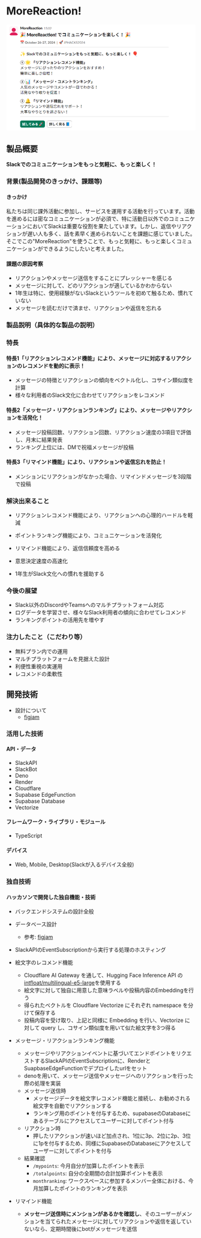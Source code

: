 # MoreReaction!

![](MoreReaction.png)

## 製品概要

**Slackでのコミュニケーションをもっと気軽に、もっと楽しく！**

### 背景(製品開発のきっかけ、課題等)

#### きっかけ

私たちは同じ課外活動に参加し、サービスを運用する活動を行っています。活動を進めるには密なコミュニケーションが必須で、特に活動日以外でのコミュニケーションにおいてSlackは重要な役割を果たしています。しかし、返信やリアクションが遅い人も多く、話を素早く進められないことを課題に感じていました。そこでこの"MoreReaction"を使うことで、もっと気軽に、もっと楽しくコミュニケーションができるようにしたいと考えました。

#### 課題の原因考察

* リアクションやメッセージ送信をすることにプレッシャーを感じる
* メッセージに対して、どのリアクションが適しているかわからない
* 1年生は特に、使用経験がないSlackというツールを初めて触るため、慣れていない
* メッセージを読むだけで済ませ、リアクションや返信を忘れる

<!-- #### 現在のチャットツールの課題

* コメント・リアクションに対する心理的ハードルが高い
* (メンションを宛てていて)連絡・リアクションが欲しいメッセージに対して何も反応がない
* 活気が無く、必要な情報交換などが行われない -->

### 製品説明（具体的な製品の説明）

<!-- 意思決定の高速化とSlack文化への慣れの援助を期待し、次の機能を実装しました。 -->

### 特長

#### 特長1「リアクションレコメンド機能」により、メッセージに対応するリアクションのレコメンドを動的に表示！

* メッセージの特徴とリアクションの傾向をベクトル化し、コサイン類似度を計算
* 様々な利用者のSlack文化に合わせてリアクションをレコメンド

#### 特長2「メッセージ・リアクションランキング」により、メッセージやリアクションを活発化！

* メッセージ投稿回数、リアクション回数、リアクション速度の3項目で評価し、月末に結果発表
* ランキング上位には、DMで祝福メッセージが投稿

#### 特長3「リマインド機能」により、リアクションや返信忘れを防止！

* メンションにリアクションがなかった場合、リマインドメッセージを3段階で投稿

### 解決出来ること


* リアクションレコメンド機能により、リアクションへの心理的ハードルを軽減
* ポイントランキング機能により、コミュニケーションを活発化
* リマインド機能により、返信信頼度を高める

* 意思決定速度の高速化
* 1年生がSlack文化への慣れを援助する

### 今後の展望

* Slack以外のDiscordやTeamsへのマルチプラットフォーム対応
* ログデータを学習させ、様々なSlack利用者の傾向に合わせてレコメンド
* ランキングポイントの活用先を増やす

### 注力したこと（こだわり等）

* 無料プラン内での運用
* マルチプラットフォームを見据えた設計
* 利便性重視の実運用
* レコメンドの柔軟性

## 開発技術

* 設計について
  * [figjam](https://www.figma.com/board/uGAQhNI7xu9e9lT2fUmi2d/%E3%83%AA%E3%82%A2%E3%82%AF%E3%82%B7%E3%83%A7%E3%83%B3%E3%83%BB%E3%82%B3%E3%83%A1%E3%83%B3%E3%83%88%E3%83%A9%E3%83%B3%E3%82%AD%E3%83%B3%E3%82%B0%E6%A9%9F%E8%83%BD?node-id=36-1047&node-type=table&t=27j6yjInJIur9F7o-0)

### 活用した技術

#### API・データ

* SlackAPI
* SlackBot
* Deno
* Render
* Cloudflare
* Supabase EdgeFunction
* Supabase Database
* Vectorize

#### フレームワーク・ライブラリ・モジュール

* TypeScript

#### デバイス

* Web, Mobile, Desktop(Slackが入るデバイス全般)

### 独自技術

#### ハッカソンで開発した独自機能・技術

* バックエンドシステムの設計全般
* データベース設計
  * 参考: [figjam](https://www.figma.com/board/uGAQhNI7xu9e9lT2fUmi2d/%E3%83%AA%E3%82%A2%E3%82%AF%E3%82%B7%E3%83%A7%E3%83%B3%E3%83%BB%E3%82%B3%E3%83%A1%E3%83%B3%E3%83%88%E3%83%A9%E3%83%B3%E3%82%AD%E3%83%B3%E3%82%B0%E6%A9%9F%E8%83%BD?node-id=36-1047&node-type=table&t=27j6yjInJIur9F7o-0)

* SlackAPIのEventSubscriptionから実行する処理のホスティング
* 絵文字のレコメンド機能
  * Cloudflare AI Gateway を通して、Hugging Face Inference API の[intfloat/multilingual-e5-large](https://huggingface.co/intfloat/multilingual-e5-large)を使用する
  * 絵文字に対して独自に用意した意味ラベルや投稿内容のEmbeddingを行う
  * 得られたベクトルを Cloudflare Vectorize にそれぞれ namespace を分けて保存する
  * 投稿内容を受け取り、上記と同様に Embedding を行い、Vectorize に対して query し、コサイン類似度を用いて似た絵文字を3つ得る
* メッセージ・リアクションランキング機能
  * メッセージやリアクションイベントに基づいてエンドポイントをリクエストするSlackAPIのEventSubscriptionに、RenderとSuapbaseEdgeFunctionでデプロイしたurlをセット
  * denoを用いて、メッセージ送信やメッセージへのリアクションを行った際の処理を実装
  * メッセージ送信時
    * メッセージデータを絵文字レコメンド機能と接続し、お勧めされる絵文字を自動でリアクションする
    * ランキング用のポイントを付与するため、supabaseのDatabaseにあるテーブルにアクセスしてユーザーに対してポイント付与
  * リアクション時
    * 押したリアクションが速いほど加点され、1位に3p、2位に2p、3位に1pを付与するため、同様にSupabaseのDatabaseにアクセスしてユーザーに対してポイントを付与
  * 結果確認
    * `/mypoints`: 今月自分が加算したポイントを表示
    * `/totalpoints`: 自分の全期間の合計加算ポイントを表示
    * `monthranking`: ワークスペースに参加するメンバー全体における、今月加算したポイントのランキングを表示
* リマインド機能
  * **メッセージ送信時にメンションがあるかを確認し**、そのユーザーがメンションを当てられたメッセージに対してリアクションや返信を返していないなら、定期時間後にbotがメッセージを送信
